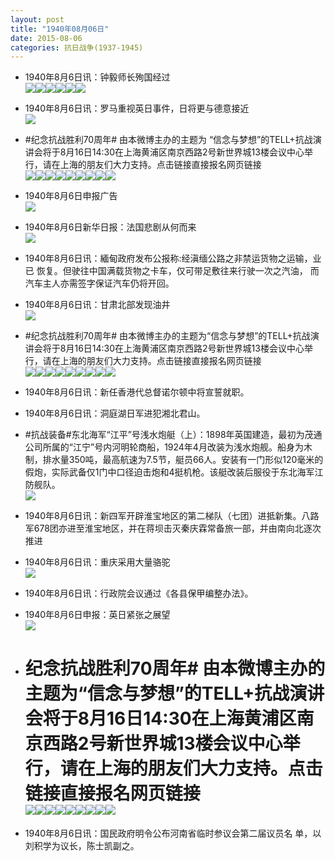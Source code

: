 ```yaml
---
layout: post
title: "1940年08月06日"
date: 2015-08-06
categories: 抗日战争(1937-1945)
---
```


<meta name="referrer" content="no-referrer" />

- 1940年8月6日讯：钟毅师长殉国经过 <br/><img src="https://ww3.sinaimg.cn/large/aca367d8jw1eutaexyxr4j204f0e574p.jpg" /><img src="https://ww1.sinaimg.cn/large/aca367d8jw1eutaey5nycj206v0713yw.jpg" /><img src="https://ww4.sinaimg.cn/large/aca367d8jw1eutaey9pj0j20k8078abd.jpg" /><img src="https://ww2.sinaimg.cn/large/aca367d8jw1eutaeyckwnj20ix07675h.jpg" /><img src="https://ww2.sinaimg.cn/large/aca367d8jw1eutaeyj0nwj20ix07675h.jpg" /><img src="https://ww3.sinaimg.cn/large/aca367d8jw1eutaeydw1ij20es071757.jpg" />

- 1940年8月6日讯：罗马重视英日事件，日将更与德意接近 <br/><img src="https://ww2.sinaimg.cn/large/aca367d8jw1eut8oqbsr9j20c40kitcu.jpg" />

- #纪念抗战胜利70周年# 由本微博主办的主题为 “信念与梦想”的TELL+抗战演讲会将于8月16日14:30在上海黄浦区南京西路2号新世界城13楼会议中心举行，请在上海的朋友们大力支持。点击链接直接报名网页链接 <br/><img src="https://ww4.sinaimg.cn/large/aca367d8jw1eut7inybjvj20pa0vs430.jpg" /><img src="https://ww4.sinaimg.cn/large/aca367d8jw1eut7ioedmhj20os0zkwj7.jpg" /><img src="https://ww3.sinaimg.cn/large/aca367d8jw1eut7iojv3xj20pa0v8n26.jpg" /><img src="https://ww3.sinaimg.cn/large/aca367d8jw1eut7ioqy5pj20pa0wcq7a.jpg" /><img src="https://ww3.sinaimg.cn/large/aca367d8jw1eut7ip4lgwj21kw17mn32.jpg" /><img src="https://ww4.sinaimg.cn/large/aca367d8jw1eut7ipcj04j20pa0whaef.jpg" /><img src="https://ww2.sinaimg.cn/large/aca367d8jw1eut7iq62u6j20pa0wwdli.jpg" /><img src="https://ww2.sinaimg.cn/large/aca367d8jw1eut7iqfb3yj20pa0kbae9.jpg" /><img src="https://ww4.sinaimg.cn/large/aca367d8jw1eut7iqj134j20pa0w8gqi.jpg" />

- 1940年8月6日申报广告 <br/><img src="https://ww3.sinaimg.cn/large/aca367d8jw1eut6ys1figj20ph0hjtcw.jpg" />

- 1940年8月6日新华日报：法国悲剧从何而来 <br/><img src="https://ww2.sinaimg.cn/large/aca367d8jw1eut57rr0asj211p0hodn1.jpg" />

- 1940年8月6日讯：緬甸政府发布公报称:经滇缅公路之非禁运货物之运输，业已 恢复。但驶往中国满载货物之卡车，仅可带足敷往来行驶一次之汽油， 而汽车主人亦需签字保证汽车仍将开回。 

- 1940年8月6日讯：甘肃北部发现油井 <br/><img src="https://ww4.sinaimg.cn/large/aca367d8jw1euss85bd5gj20c605vwfi.jpg" />

- #纪念抗战胜利70周年#   由本微博主办的主题为“信念与梦想”的TELL+抗战演讲会将于8月16日14:30在上海黄浦区南京西路2号新世界城13楼会议中心举行，请在上海的朋友们大力支持。点击链接直接报名网页链接 <br/><img src="https://ww1.sinaimg.cn/large/aca367d8jw1eusrws716fj20zk0se438.jpg" /><img src="https://ww3.sinaimg.cn/large/aca367d8jw1eusrwsia15j208q06m3yz.jpg" /><img src="https://ww4.sinaimg.cn/large/aca367d8jw1eusrwsqdufj20gl0dcmyd.jpg" /><img src="https://ww1.sinaimg.cn/large/aca367d8jw1eusrwt0j35j20go0dbgn2.jpg" /><img src="https://ww4.sinaimg.cn/large/aca367d8jw1eusrwt8bu3j21kw16ygrk.jpg" /><img src="https://ww4.sinaimg.cn/large/aca367d8jw1eusrwthraxj20pa0ktdl3.jpg" /><img src="https://ww2.sinaimg.cn/large/aca367d8jw1eusrwtj3o5j20pa0khjvh.jpg" /><img src="https://ww1.sinaimg.cn/large/aca367d8jw1eusrwtq7o4j20pa0xh43h.jpg" /><img src="https://ww3.sinaimg.cn/large/aca367d8jw1eusrwtsw0bj20o90zkwih.jpg" />

- 1940年8月6日讯：新任香港代总督诺尔顿中将宣誓就职。 

- 1940年8月6日讯：洞庭湖日军进犯湘北君山。 

- #抗战装备#东北海军“江平”号浅水炮艇（上）：1898年英国建造，最初为茂通公司所属的“江宁”号内河明轮商船，1924年4月改装为浅水炮舰。船身为木制，排水量350吨，最高航速为7.5节，艇员66人。安装有一门形似120毫米的假炮，实际武备仅1门中口径迫击炮和4挺机枪。该艇改装后服役于东北海军江防舰队。 <br/><img src="https://ww2.sinaimg.cn/large/aca367d8jw1eusnw3uj8sj20a0061aaq.jpg" />

- 1940年8月6日讯：新四军开辟淮宝地区的第二梯队（七团）进抵新集。八路军678团亦进至淮宝地区，并在蒋坝击灭秦庆霖常备旅一部，并由南向北逐次推进 

- 1940年8月6日讯：重庆采用大量骆驼 <br/><img src="https://ww4.sinaimg.cn/large/aca367d8jw1euslafdq3mj207i05sq3j.jpg" />

- 1940年8月6日讯：行政院会议通过《各县保甲编整办法》。 

- 1940年8月6日申报：英日紧张之展望 <br/><img src="https://ww1.sinaimg.cn/large/aca367d8jw1eusjjml5ffj20os0xo1bg.jpg" />

- # 纪念抗战胜利70周年#  由本微博主办的主题为“信念与梦想”的TELL+抗战演讲会将于8月16日14:30在上海黄浦区南京西路2号新世界城13楼会议中心举行，请在上海的朋友们大力支持。点击链接直接报名网页链接 <br/><img src="https://ww3.sinaimg.cn/large/aca367d8jw1eusj8oa2l2j20zk0uqjvx.jpg" /><img src="https://ww4.sinaimg.cn/large/aca367d8jw1eusj8of70vj20zk0r0wh6.jpg" /><img src="https://ww1.sinaimg.cn/large/aca367d8jw1eusj8ol1itj20ql0zkgof.jpg" /><img src="https://ww4.sinaimg.cn/large/aca367d8jw1eusj8oul4qj20r60zkwi5.jpg" /><img src="https://ww1.sinaimg.cn/large/aca367d8jw1eusj8oz0gzj21kw14jahf.jpg" /><img src="https://ww3.sinaimg.cn/large/aca367d8jw1eusj8p4y8aj20ow0ixtb7.jpg" /><img src="https://ww1.sinaimg.cn/large/aca367d8jw1eusj8p64ooj20e10er0u6.jpg" /><img src="https://ww4.sinaimg.cn/large/aca367d8jw1eusj8p6vacj209i064dg7.jpg" /><img src="https://ww4.sinaimg.cn/large/aca367d8jw1eusj8pj1mrj20zk0qfwj7.jpg" />

- 1940年8月6日讯：国民政府明令公布河南省临时参议会第二届议员名 单，以刘积学为议长，陈士凯副之。 


